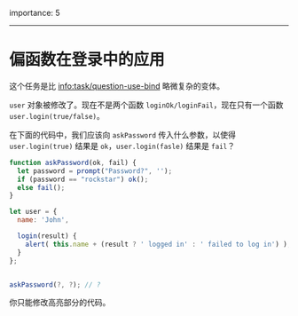 importance: 5

---

# 偏函数在登录中的应用

这个任务是比 <info:task/question-use-bind> 略微复杂的变体。

`user` 对象被修改了。现在不是两个函数 `loginOk/loginFail`，现在只有一个函数 `user.login(true/false)`。

在下面的代码中，我们应该向 `askPassword` 传入什么参数，以使得 `user.login(true)` 结果是 `ok`，`user.login(fasle)` 结果是 `fail`？

```js
function askPassword(ok, fail) {
  let password = prompt("Password?", '');
  if (password == "rockstar") ok();
  else fail();
}

let user = {
  name: 'John',

  login(result) {
    alert( this.name + (result ? ' logged in' : ' failed to log in') );
  }
};


askPassword(?, ?); // ?

```

你只能修改高亮部分的代码。
